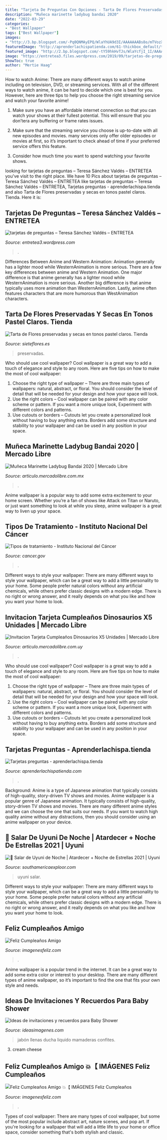 ```yaml
---
title: "Tarjeta De Preguntas Con Opciones - Tarta De Flores Preservadas Y Secas En Tonos Pastel Claros. Tienda"
description: "Muñeca marinette ladybug bandai 2020"
date: "2022-03-29"
categories:
- "Best Wallpaper"
tags: ["Best Wallpaper"]
images:
- "http://3.bp.blogspot.com/-Pq0QNMAyEPQ/WlaYhUA9d3I/AAAAAAABs8o/mTVozXvND1EQSQpnpDDntPFGMwZHSqMdgCK4BGAYYCw/s1600/feliz-cumpleanos-amigo-especial.jpg"
featuredImage: "http://aprenderlachispatienda.com/61-thickbox_default/tarjetas-preguntas.jpg"
featured_image: "http://2.bp.blogspot.com/-tY59hkHvTJs/WlaYcfjI_1I/AAAAAAABs7o/PRiIvofYOVEI_TlkP_uOIibgQlvv8YhEACK4BGAYYCw/s1600/feliz-cumpleanos-amigo-gran-amigo-5.jpg"
image: "https://entretea3.files.wordpress.com/2019/09/tarjetas-de-preguntas.png?w=294"
ShowToc: true
author: "Mertie Haag"
---
```



How to watch Anime: There are many different ways to watch anime including on television, DVD, or streaming services.
With all of the different ways to watch anime, it can be hard to decide which one is best for you. However, here are three tips to help you choose the right streaming service and watch your favorite anime!
1. Make sure you have an affordable internet connection so that you can watch your shows at their fullest potential. This will ensure that you don’tera any buffering or frame rates issues.

2. Make sure that the streaming service you choose is up-to-date with all new episodes and movies. many services only offer older episodes or movies at first, so it’s important to check ahead of time if your preferred service offers this feature.

3. Consider how much time you want to spend watching your favorite shows.

	

		
looking for tarjetas de preguntas – Teresa Sánchez Valdés – ENTRETEA you've visit to the right place. We have 10 Pics about tarjetas de preguntas – Teresa Sánchez Valdés – ENTRETEA like tarjetas de preguntas – Teresa Sánchez Valdés – ENTRETEA, Tarjetas preguntas - aprenderlachispa.tienda and also Tarta de Flores preservadas y secas en tonos pastel claros. Tienda. Here it is:
		
    
## Tarjetas De Preguntas – Teresa Sánchez Valdés – ENTRETEA

<img loading=lazy src="https://entretea3.files.wordpress.com/2019/09/tarjetas-de-preguntas.png?w=294" onerror="this.onerror=null;this.src='https://tse4.mm.bing.net/th?id=OIP.-Vp1HJLOO-X4ZQOoTzZU8AAAAA&amp;pid=15.1';" alt="tarjetas de preguntas – Teresa Sánchez Valdés – ENTRETEA">

_Source: entretea3.wordpress.com_

>. 

	

Differences Between Anime and Western Animation: Animation generally has a lighter mood while WesternAnimation is more serious.
There are a few key differences between anime and Western Animation. One major difference is that anime generally has a lighter mood while WesternAnimation is more serious. Another big difference is that anime typically uses more animation than WesternAnimation. Lastly, anime often features characters that are more humorous than WestAnimation characters.

    
## Tarta De Flores Preservadas Y Secas En Tonos Pastel Claros. Tienda

<img loading=lazy src="https://www.sieteflores.es/uploads/1/3/1/2/13128669/s553950289358087711_p305_i53_w901.jpeg" onerror="this.onerror=null;this.src='https://tse3.mm.bing.net/th?id=OIP.YPo0Xbwlw3na43oUDczyiQHaJ3&amp;pid=15.1';" alt="Tarta de Flores preservadas y secas en tonos pastel claros. Tienda">

_Source: sieteflores.es_

>preservadas. 

	

Who should use cool wallpaper?
Cool wallpaper is a great way to add a touch of elegance and style to any room. Here are five tips on how to make the most of cool wallpaper: 
1) Choose the right type of wallpaper – There are three main types of wallpapers: natural, abstract, or floral. You should consider the level of detail that will be needed for your design and how your space will look. 
2) Use the right colors – Cool wallpaper can be paired with any color scheme or pattern. If you want a more unique look, Experiment with different colors and patterns. 
3) Use cutouts or borders – Cutouts let you create a personalized look without having to buy anything extra. Borders add some structure and stability to your wallpaper and can be used in any position in your space.

    
## Muñeca Marinette Ladybug Bandai 2020 | Mercado Libre

<img loading=lazy src="https://http2.mlstatic.com/D_NQ_NP_827373-MLM44116741945_112020-F.jpg" onerror="this.onerror=null;this.src='https://tse1.mm.bing.net/th?id=OIP.2bodLUiYFSriX_cip3TQhwHaJ4&amp;pid=15.1';" alt="Muñeca Marinette Ladybug Bandai 2020 | Mercado Libre">

_Source: articulo.mercadolibre.com.mx_

>. 

	

Anime wallpaper is a popular way to add some extra excitement to your home screen. Whether you’re a fan of shows like Attack on Titan or Naruto, or just want something to look at while you sleep, anime wallpaper is a great way to liven up your space.

    
## Tipos De Tratamiento - Instituto Nacional Del Cáncer

<img loading=lazy src="https://www.cancer.gov/sites/g/files/xnrzdm211/files/styles/cgov_social_media/public/cgov_image/media_image/100/900/3/files/spanish-woman-with-headscarf-getting-chemo-treatment-article.jpg" onerror="this.onerror=null;this.src='https://tse1.mm.bing.net/th?id=OIP.-AkqExDWCexin4iWQraAYgHaFj&amp;pid=15.1';" alt="Tipos de tratamiento - Instituto Nacional del Cáncer">

_Source: cancer.gov_

>. 

	

Different ways to style your wallpaper:
There are many different ways to style your wallpaper, which can be a great way to add a little personality to your home. Some people prefer natural colors without any artificial chemicals, while others prefer classic designs with a modern edge. There is no right or wrong answer, and it really depends on what you like and how you want your home to look.

    
## Invitacion Tarjeta Cumpleaños Dinosaurios X5 Unidades | Mercado Libre

<img loading=lazy src="https://http2.mlstatic.com/D_NQ_NP_2X_769392-MLU31060057964_062019-F.jpg" onerror="this.onerror=null;this.src='https://tse4.mm.bing.net/th?id=OIP.bSrpGlaGb2mEs-VKRqNF1AHaKX&amp;pid=15.1';" alt="Invitacion Tarjeta Cumpleaños Dinosaurios X5 Unidades | Mercado Libre">

_Source: articulo.mercadolibre.com.uy_

>. 

	

Who should use cool wallpaper?
Cool wallpaper is a great way to add a touch of elegance and style to any room. Here are five tips on how to make the most of cool wallpaper: 
1) Choose the right type of wallpaper – There are three main types of wallpapers: natural, abstract, or floral. You should consider the level of detail that will be needed for your design and how your space will look. 
2) Use the right colors – Cool wallpaper can be paired with any color scheme or pattern. If you want a more unique look, Experiment with different colors and patterns. 
3) Use cutouts or borders – Cutouts let you create a personalized look without having to buy anything extra. Borders add some structure and stability to your wallpaper and can be used in any position in your space.

    
## Tarjetas Preguntas - Aprenderlachispa.tienda

<img loading=lazy src="http://aprenderlachispatienda.com/61-thickbox_default/tarjetas-preguntas.jpg" onerror="this.onerror=null;this.src='https://tse3.mm.bing.net/th?id=OIP.fQS1aUF7QwD4Q3lnkFaqowHaHa&amp;pid=15.1';" alt="Tarjetas preguntas - aprenderlachispa.tienda">

_Source: aprenderlachispatienda.com_

>. 

	

Background: Anime is a type of Japanese animation that typically consists of high-quality, story-driven TV shows and movies.
Anime wallpaper is a popular genre of Japanese animation. It typically consists of high-quality, story-driven TV shows and movies. There are many different anime styles and we can choose the one that suits our needs. If you want to watch high quality anime without any distractions, then you should consider using an anime wallpaper on your device.

    
## 🥇 Salar De Uyuni De Noche | Atardecer + Noche De Estrellas 2021 | Uyuni

<img loading=lazy src="https://www.southamericaexploor.com/wp-content/uploads/2020/11/SalarDeUyuni_turismo.jpg" onerror="this.onerror=null;this.src='https://tse2.mm.bing.net/th?id=OIP.NLGoTyvlW2YxbKTuWTqS1wHaEo&amp;pid=15.1';" alt="🥇 Salar de Uyuni de Noche | Atardecer + Noche de Estrellas 2021 | Uyuni">

_Source: southamericaexploor.com_

>uyuni salar. 

	

Different ways to style your wallpaper:
There are many different ways to style your wallpaper, which can be a great way to add a little personality to your home. Some people prefer natural colors without any artificial chemicals, while others prefer classic designs with a modern edge. There is no right or wrong answer, and it really depends on what you like and how you want your home to look.

    
## Feliz Cumpleaños Amigo

<img loading=lazy src="http://3.bp.blogspot.com/-Pq0QNMAyEPQ/WlaYhUA9d3I/AAAAAAABs8o/mTVozXvND1EQSQpnpDDntPFGMwZHSqMdgCK4BGAYYCw/s1600/feliz-cumpleanos-amigo-especial.jpg" onerror="this.onerror=null;this.src='https://tse2.mm.bing.net/th?id=OIP.u_yKfGJXw-sde8XEV-YS0wHaHa&amp;pid=15.1';" alt="Feliz Cumpleaños Amigo">

_Source: imagenesfeliz.com_

>. 

	

Anime wallpaper is a popular trend in the internet. It can be a great way to add some extra color or interest to your desktop. There are many different types of anime wallpaper, so it’s important to find the one that fits your own style and needs.

    
## Ideas De Invitaciones Y Recuerdos Para Baby Shower

<img loading=lazy src="https://ideasimagenes.com/wp-content/uploads/2016/06/ba-6.jpg" onerror="this.onerror=null;this.src='https://tse3.mm.bing.net/th?id=OIP.kckUFjikJmi6QHYh9MZFcQAAAA&amp;pid=15.1';" alt="Ideas de invitaciones y recuerdos para Baby Shower">

_Source: ideasimagenes.com_

>jabón llenas ducha liquido mamaderas confites. 

	

3. cream cheese 

    
## Feliz Cumpleaños Amigo 💥【 IMÁGENES Feliz Cumpleaños

<img loading=lazy src="http://2.bp.blogspot.com/-tY59hkHvTJs/WlaYcfjI_1I/AAAAAAABs7o/PRiIvofYOVEI_TlkP_uOIibgQlvv8YhEACK4BGAYYCw/s1600/feliz-cumpleanos-amigo-gran-amigo-5.jpg" onerror="this.onerror=null;this.src='https://tse4.mm.bing.net/th?id=OIP.k8EMDYGBIHybj5H28V33TAHaHa&amp;pid=15.1';" alt="Feliz Cumpleaños Amigo 💥【 IMÁGENES Feliz Cumpleaños">

_Source: imagenesfeliz.com_

>. 

	

Types of cool wallpaper:
There are many types of cool wallpaper, but some of the most popular include abstract art, nature scenes, and pop art. If you're looking for a wallpaper that will add a little life to your home or office space, consider something that's both stylish and classic.

